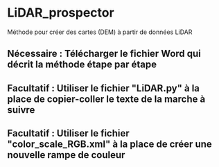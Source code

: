 # LiDAR_prospector
Méthode pour créer des cartes (DEM) à partir de données LiDAR
## Nécessaire : Télécharger le fichier Word qui décrit la méthode étape par étape
## Facultatif : Utiliser le fichier "LiDAR.py" à la place de copier-coller le texte de la marche à suivre
## Facultatif : Utiliser le fichier "color_scale_RGB.xml" à la place de créer une nouvelle rampe de couleur
